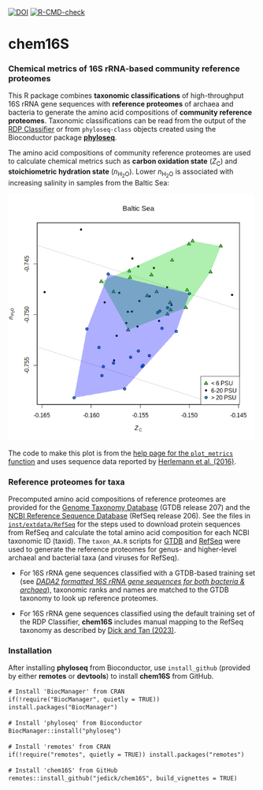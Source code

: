 <!-- badges: start -->
[![DOI](https://zenodo.org/badge/DOI/10.5281/zenodo.6793059.svg)](https://doi.org/10.5281/zenodo.6793059)
[![R-CMD-check](https://github.com/jedick/chem16S/actions/workflows/R-CMD-check.yaml/badge.svg)](https://github.com/jedick/chem16S/actions/workflows/R-CMD-check.yaml)
<!-- badges: end -->

# chem16S

### Chemical metrics of 16S rRNA-based community reference proteomes

This R package combines **taxonomic classifications** of high-throughput 16S rRNA gene sequences with **reference proteomes** of archaea and bacteria to generate the amino acid compositions of **community reference proteomes**. Taxonomic classifications can be read from the output of the [RDP Classifier](https://sourceforge.net/projects/rdp-classifier/) or from `phyloseq-class` objects created using the Bioconductor package [**phyloseq**](https://doi.org/doi:10.18129/B9.bioc.phyloseq).

The amino acid compositions of community reference proteomes are used to calculate chemical metrics such as **carbon oxidation state** (*Z*<sub>C</sub>) and **stoichiometric hydration state** (*n*<sub>H<sub>2</sub>O</sub>).
Lower *n*<sub>H<sub>2</sub>O</sub> is associated with increasing salinity in samples from the Baltic Sea:

<!-- Default image is too big
![chem16S::plot_metrics example: Baltic Sea nH2O-Zc plot](inst/images/plot_metrics.png)
-->
<img src="inst/images/plot_metrics.png" alt="chem16S::plot_metrics example: Baltic Sea nH2O-Zc plot" width="500" />

The code to make this plot is from the [help page for the `plot_metrics` function](man/plot_metrics.Rd) and uses sequence data reported by [Herlemann et al. (2016)](https://doi.org/10.3389/fmicb.2016.01883).

### Reference proteomes for taxa

Precomputed amino acid compositions of reference proteomes are provided for the [Genome Taxonomy Database](https://gtdb.ecogenomic.org/) (GTDB release 207) and the [NCBI Reference Sequence Database](https://www.ncbi.nlm.nih.gov/refseq/) (RefSeq release 206). See the files in [`inst/extdata/RefSeq`](inst/extdata/RefSeq) for the steps used to download protein sequences from RefSeq and calculate the total amino acid composition for each NCBI taxonomic ID (taxid). The `taxon_AA.R` scripts for [GTDB](inst/extdata/GTDB) and [RefSeq](inst/extdata/RefSeq) were used to generate the reference proteomes for genus- and higher-level archaeal and bacterial taxa (and viruses for RefSeq).

* For 16S rRNA gene sequences classified with a GTDB-based training set (see [*DADA2 formatted 16S rRNA gene sequences for both bacteria & archaea*](https://doi.org/10.5281/zenodo.6655692)), taxonomic ranks and names are matched to the GTDB taxonomy to look up reference proteomes.

* For 16S rRNA gene sequences classified using the default training set of the RDP Classifier, **chem16S** includes manual mapping to the RefSeq taxonomy as described by [Dick and Tan (2023)](https://doi.org/10.1007/s00248-022-01988-9).

### Installation

After installing **phyloseq** from Bioconductor, use `install_github` (provided by either **remotes** or **devtools**) to install **chem16S** from GitHub.

```
# Install 'BiocManager' from CRAN
if(!require("BiocManager", quietly = TRUE)) install.packages("BiocManager")

# Install 'phyloseq' from Bioconductor
BiocManager::install("phyloseq")

# Install 'remotes' from CRAN
if(!require("remotes", quietly = TRUE)) install.packages("remotes")

# Install 'chem16S' from GitHub
remotes::install_github("jedick/chem16S", build_vignettes = TRUE)
```
